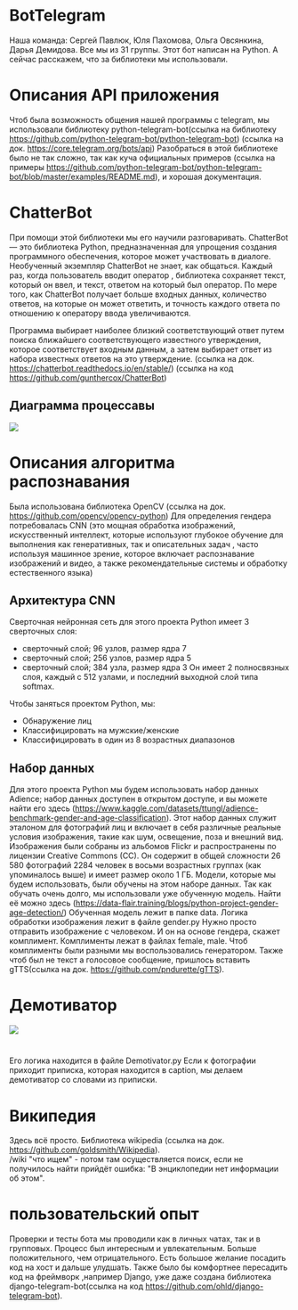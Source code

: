 # BotTelegram
Наша команда: Сергей Павлюк, Юля Пахомова, Ольга Овсянкина, Дарья Демидова. Все мы из 31 группы.
Этот бот написан на Python.
А сейчас расскажем, что за библиотеки мы использовали.
# Описания API приложения
Чтоб была возможность общения нашей программы с telegram, мы использовали библиотеку python-telegram-bot(ссылка на библиотеку https://github.com/python-telegram-bot/python-telegram-bot)
(ссылка на док. https://core.telegram.org/bots/api)
Разобраться в этой библиотеке было не так сложно, так как куча официальных примеров (ссылка на примеры https://github.com/python-telegram-bot/python-telegram-bot/blob/master/examples/README.md), и хорошая документация.
# ChatterBot
При помощи этой библиотеки мы его научили разговаривать.
ChatterBot — это библиотека Python,
предназначенная для упрощения создания программного обеспечения, которое может участвовать в диалоге.
Необученный экземпляр ChatterBot не знает, как общаться. 
Каждый раз, когда пользователь вводит оператор , библиотека сохраняет текст, который он ввел, и текст, ответом на который был оператор. 
По мере того, как ChatterBot получает больше входных данных, количество ответов, на которые он может ответить,
и точность каждого ответа по отношению к оператору ввода увеличиваются.

Программа выбирает наиболее близкий соответствующий ответ путем поиска ближайшего соответствующего известного утверждения, которое соответствует входным данным,
а затем выбирает ответ из набора известных ответов на это утверждение.
(ссылка на док. https://chatterbot.readthedocs.io/en/stable/)
(ссылка на код https://github.com/gunthercox/ChatterBot)
## Диаграмма процессавы
![](https://chatterbot.readthedocs.io/en/stable/_images/chatterbot-process-flow.svg)
# Описания алгоритма распознавания
Была использована библиотека OpenCV (ссылка на док. https://github.com/opencv/opencv-python)
Для определения гендера потребовалась CNN (это мощная обработка изображений, искусственный интеллект, 
которые используют глубокое обучение для выполнения как генеративных, так и описательных задач , часто используя машинное зрение, 
которое включает распознавание изображений и видео, а также рекомендательные системы и обработку естественного языка)
## Архитектура CNN
Сверточная нейронная сеть для этого проекта Python имеет 3 сверточных слоя:

- сверточный слой; 96 узлов, размер ядра 7
- сверточный слой; 256 узлов, размер ядра 5
- сверточный слой; 384 узла, размер ядра 3
Он имеет 2 полносвязных слоя, каждый с 512 узлами, и последний выходной слой типа softmax.

Чтобы заняться проектом Python, мы:

- Обнаружение лиц
- Классифицировать на мужские/женские
- Классифицировать в один из 8 возрастных диапазонов
## Набор данных
Для этого проекта Python мы будем использовать набор данных Adience; набор данных доступен в открытом доступе, 
и вы можете найти его здесь (https://www.kaggle.com/datasets/ttungl/adience-benchmark-gender-and-age-classification). Этот набор данных служит эталоном для фотографий лиц и включает в себя различные реальные условия изображения, такие как шум, освещение, поза и внешний вид. Изображения были собраны из альбомов Flickr и распространены по лицензии Creative Commons (CC). Он содержит 
в общей сложности 26 580 фотографий 2284 человек в восьми возрастных группах (как упоминалось выше) 
и имеет размер около 1 ГБ. Модели, которые мы будем использовать, были обучены на этом наборе данных.
Так как обучать очень долго, мы использовали уже обученную модель. Найти её можно здесь 
(https://data-flair.training/blogs/python-project-gender-age-detection/)
Обученная модель лежит в папке data.
Логика обработки изображения лежит в файле gender.py
Нужно просто отправить изображение с человеком.
И он на основе гендера, скажет комплимент.
Комплименты лежат в файлах female, male.
Чтоб комплименты были разными мы воспользовались генератором.
Также чтоб был не текст а голосовое сообщение, пришлось вставить gTTS(ссылка на док. https://github.com/pndurette/gTTS).
# Демотиватор
![](https://demotivatorium.ru/sstorage/3/2020/01/05195805256868/demotivatorium_ru_kitajskie_hakeri_s_pomosh_u_jazikov_182395.jpg)
#
Его логика находится в файле Demotivator.py 
Если к фотографии приходит приписка, которая находится в caption, мы делаем демотиватор со словами из приписки.
# Википедия
Здесь всё просто. Библиотека wikipedia (ссылка на док. https://github.com/goldsmith/Wikipedia).  
/wiki "что ищем" -
потом там осуществляется поиск, если не получилось найти прийдёт ошибка: "В энциклопедии нет информации об этом".
# пользовательский опыт
Проверки и тесты бота мы проводили как в личных чатах, так и в групповых. Процесс был интересным и увлекательным. Больше положительного, чем отрицательного. Есть большое желание посадить код на хост и дальше улудшать.
Также было бы комфортнее пересадить код на фреймворк ,например Django, уже даже создана библиотека django-telegram-bot(ссылка на код https://github.com/ohld/django-telegram-bot).

